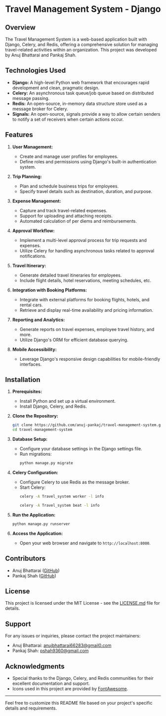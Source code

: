 # Travel Management System - Django

## Overview

The Travel Management System is a web-based application built with Django, Celery, and Redis, offering a comprehensive solution for managing travel-related activities within an organization. This project was developed by Anuj Bhattarai and Pankaj Shah.

## Technologies Used

- **Django:** A high-level Python web framework that encourages rapid development and clean, pragmatic design.
- **Celery:** An asynchronous task queue/job queue based on distributed message passing.
- **Redis:** An open-source, in-memory data structure store used as a message broker for Celery.
- **Signals:** An open-source, signals provide a way to allow certain senders to notify a set of receivers when certain actions occur.
  
## Features

1. **User Management:**
   - Create and manage user profiles for employees.
   - Define roles and permissions using Django's built-in authentication system.

2. **Trip Planning:**
   - Plan and schedule business trips for employees.
   - Specify travel details such as destination, duration, and purpose.

3. **Expense Management:**
   - Capture and track travel-related expenses.
   - Support for uploading and attaching receipts.
   - Automated calculation of per diems and reimbursements.

4. **Approval Workflow:**
   - Implement a multi-level approval process for trip requests and expenses.
   - Utilize Celery for handling asynchronous tasks related to approval notifications.

5. **Travel Itinerary:**
   - Generate detailed travel itineraries for employees.
   - Include flight details, hotel reservations, meeting schedules, etc.

6. **Integration with Booking Platforms:**
   - Integrate with external platforms for booking flights, hotels, and rental cars.
   - Retrieve and display real-time availability and pricing information.

7. **Reporting and Analytics:**
   - Generate reports on travel expenses, employee travel history, and more.
   - Utilize Django's ORM for efficient database querying.

8. **Mobile Accessibility:**
   - Leverage Django's responsive design capabilities for mobile-friendly interfaces.

## Installation

1. **Prerequisites:**
   - Install Python and set up a virtual environment.
   - Install Django, Celery, and Redis.

2. **Clone the Repository:**
   ```bash
   git clone https://github.com/anuj-pankaj/travel-management-system.git
   cd travel-management-system
   ```

3. **Database Setup:**
   - Configure your database settings in the Django settings file.
   - Run migrations:
     ```bash
     python manage.py migrate
     ```

4. **Celery Configuration:**
   - Configure Celery to use Redis as the message broker.
   - Start Celery:
     ```bash
     celery -A Travel_system worker -l info
     ```
     ```bash
     celery -A Travel_system beat -l info
     ```

5. **Run the Application:**
   ```bash
   python manage.py runserver
   ```

6. **Access the Application:**
   - Open your web browser and navigate to `http://localhost:8000`.

## Contributors

- Anuj Bhattarai ([GitHub](https://github.com/anuj66283))
- Pankaj Shah ([GitHub](https://github.com/shahpankaj123))

## License

This project is licensed under the MIT License - see the [LICENSE.md](LICENSE.md) file for details.

## Support

For any issues or inquiries, please contact the project maintainers:

- Anuj Bhattarai: anujbhattarai66283@gmail0.com
- Pankaj Shah: pshah9360@gmail.com

## Acknowledgments

- Special thanks to the Django, Celery, and Redis communities for their excellent documentation and support.
- Icons used in this project are provided by [FontAwesome](https://fontawesome.com).

---

Feel free to customize this README file based on your project's specific details and requirements.

